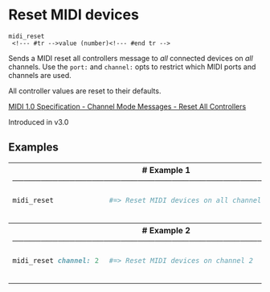 # Reset MIDI devices

```
midi_reset 
 <!--- #tr -->value (number)<!--- #end tr -->
```


Sends a MIDI reset all controllers message to *all* connected devices on *all* channels. Use the `port:` and `channel:` opts to restrict which MIDI ports and channels are used.

All controller values are reset to their defaults.

[MIDI 1.0 Specification - Channel Mode Messages - Reset All Controllers](https://www.midi.org/specifications/item/table-1-summary-of-midi-message)


Introduced in v3.0

## Examples

<table class="examples">
<tr>
<th colspan="2" class="even head"># Example 1 ──────────────────────────────────────────────────────</th>
</tr>
<tr>
<td class="even">

```ruby
midi_reset



```

</td>
<td class="even">

<!--- #tr -->
```ruby
#=> Reset MIDI devices on all channels (and ports)



```
<!--- #end tr -->

</td>
</tr>
<tr>
<th colspan="2" class="odd head"># Example 2 ──────────────────────────────────────────────────────</th>
</tr>
<tr>
<td class="odd">

```ruby
midi_reset channel: 2



```

</td>
<td class="odd">

<!--- #tr -->
```ruby
#=> Reset MIDI devices on channel 2



```
<!--- #end tr -->

</td>
</tr>
</table>

